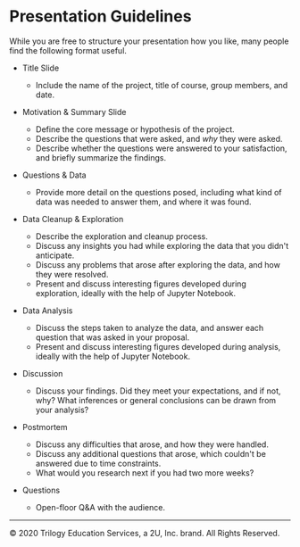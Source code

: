 # Presentation Guidelines

While you are free to structure your presentation how you like, many people find the following format useful.

* Title Slide

  * Include the name of the project, title of course, group members, and date.

* Motivation & Summary Slide

  * Define the core message or hypothesis of the project.
  * Describe the questions that were asked, and _why_ they were asked.
  * Describe whether the questions were answered to your satisfaction, and briefly summarize the findings.

* Questions & Data

  * Provide more detail on the questions posed, including what kind of data was needed to answer them, and where it was found.

* Data Cleanup & Exploration

  * Describe the exploration and cleanup process.
  * Discuss any insights you had while exploring the data that you didn't anticipate.
  * Discuss any problems that arose after exploring the data, and how they were resolved.
  * Present and discuss interesting figures developed during exploration, ideally with the help of Jupyter Notebook.

* Data Analysis

  * Discuss the steps taken to analyze the data, and answer each question that was asked in your proposal.
  * Present and discuss interesting figures developed during analysis, ideally with the help of Jupyter Notebook.

* Discussion

  * Discuss your findings. Did they meet your expectations, and if not, why? What inferences or general conclusions can be drawn from your analysis?

* Postmortem

  * Discuss any difficulties that arose, and how they were handled.
  * Discuss any additional questions that arose, which couldn't be answered due to time constraints. 
  * What would you research next if you had two more weeks?

* Questions
  * Open-floor Q&A with the audience.

- - -

© 2020 Trilogy Education Services, a 2U, Inc. brand. All Rights Reserved.
